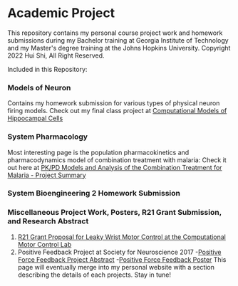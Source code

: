 # Academic Project
This repository contains my personal course project work and homework submissions during my Bachelor training at Georgia Institute of Technology and my Master's degree training at the Johns Hopkins University. Copyright 2022 Hui Shi, All Right Reserved. 

Included in this Repository:
### Models of Neuron ###
Contains my homework submission for various types of physical neuron firing models. Check out my final class project at [Computational Models of Hippocampal Cells](https://github.com/amalieshi/Academic-Portfolio/blob/master/Models%20of%20Neuron/Project/Project2_finalpresentation.pdf)
### System Pharmacology ###
Most interesting page is the population pharmacokinetics and pharmacodynamics model of combination treatment with malaria: Check it out here at [PK/PD Models and Analysis of the Combination Treatment for Malaria - Project Summary](https://github.com/amalieshi/Academic-Portfolio/blob/master/System%20Pharmacology/Final%20Project%20Report/Final%20Project%20Report.pdf)
### System Bioengineering 2 Homework Submission ###
### Miscellaneous Project Work, Posters, R21 Grant Submission, and Research Abstract ###
1. [R21 Grant Proposal for Leaky Wrist Motor Control at the Computational Motor Control Lab](https://github.com/amalieshi/Academic-Portfolio/blob/master/Miscellaneous/Final_ResearchGrant.pdf)
2. Positive Feedback Project at Society for Neuroscience 2017
-[Positive Force Feedback Project Abstract](https://github.com/amalieshi/Academic-Portfolio/blob/master/Miscellaneous/huishi_SFN17_Abstract.pdf)
-[Positive Force Feedback Poster](https://github.com/amalieshi/Academic-Portfolio/blob/master/Miscellaneous/Utilizing%20an%20Artificial%20Positive%20Feedback%20Loop%20to%20Control.pdf)
This page will eventually merge into my personal website with a section describing the details of each projects. Stay in tune!
